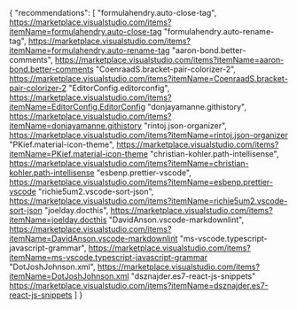 {
"recommendations": [
"formulahendry.auto-close-tag", https://marketplace.visualstudio.com/items?itemName=formulahendry.auto-close-tag
"formulahendry.auto-rename-tag", https://marketplace.visualstudio.com/items?itemName=formulahendry.auto-rename-tag
"aaron-bond.better-comments", https://marketplace.visualstudio.com/items?itemName=aaron-bond.better-comments
"CoenraadS.bracket-pair-colorizer-2", https://marketplace.visualstudio.com/items?itemName=CoenraadS.bracket-pair-colorizer-2
"EditorConfig.editorconfig", https://marketplace.visualstudio.com/items?itemName=EditorConfig.EditorConfig
"donjayamanne.githistory", https://marketplace.visualstudio.com/items?itemName=donjayamanne.githistory
"rintoj.json-organizer", https://marketplace.visualstudio.com/items?itemName=rintoj.json-organizer
"PKief.material-icon-theme", https://marketplace.visualstudio.com/items?itemName=PKief.material-icon-theme
"christian-kohler.path-intellisense", https://marketplace.visualstudio.com/items?itemName=christian-kohler.path-intellisense
"esbenp.prettier-vscode", https://marketplace.visualstudio.com/items?itemName=esbenp.prettier-vscode
"richie5um2.vscode-sort-json", https://marketplace.visualstudio.com/items?itemName=richie5um2.vscode-sort-json
"joelday.docthis", https://marketplace.visualstudio.com/items?itemName=joelday.docthis
"DavidAnson.vscode-markdownlint", https://marketplace.visualstudio.com/items?itemName=DavidAnson.vscode-markdownlint
"ms-vscode.typescript-javascript-grammar", https://marketplace.visualstudio.com/items?itemName=ms-vscode.typescript-javascript-grammar
"DotJoshJohnson.xml", https://marketplace.visualstudio.com/items?itemName=DotJoshJohnson.xml
"dsznajder.es7-react-js-snippets" https://marketplace.visualstudio.com/items?itemName=dsznajder.es7-react-js-snippets
]
}
